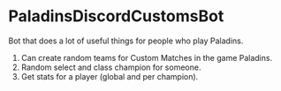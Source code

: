 # PaladinsDiscordCustomsBot
Bot that does a lot of useful things for people who play Paladins.

1. Can create random teams for Custom Matches in the game Paladins.
2. Random select and class champion for someone.
3. Get stats for a player (global and per champion).
